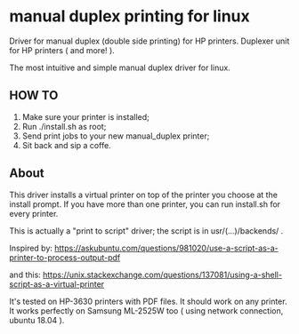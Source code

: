 # manual duplex printing for linux
Driver for manual duplex (double side printing) for HP printers. 
Duplexer unit for HP printers ( and more! ).

The most intuitive and simple manual duplex driver for linux.

## HOW TO
1. Make sure your printer is installed;
2. Run ./install.sh as root;
3. Send print jobs to your new manual_duplex printer;
4. Sit back and sip a coffe.


## About
This driver installs a virtual printer on top of the printer you choose at the install prompt.
If you have more than one printer, you can run install.sh for every printer.

This is actually a "print to script" driver; the script is in usr/(...)/backends/ .  

Inspired by:
https://askubuntu.com/questions/981020/use-a-script-as-a-printer-to-process-output-pdf

and this:
https://unix.stackexchange.com/questions/137081/using-a-shell-script-as-a-virtual-printer

It's tested on HP-3630 printers with PDF files. It should work on any printer.
It works perfectly on Samsung ML-2525W too ( using network connection, ubuntu 18.04 ).
